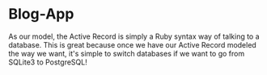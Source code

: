 # Blog-App
 As our model, the Active Record is simply a Ruby syntax way of talking to a database. This is great because once we have our Active Record modeled the way we want, it's simple to switch databases if we want to go from SQLite3 to PostgreSQL!
